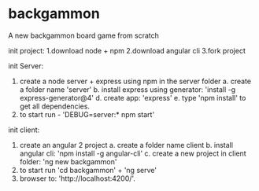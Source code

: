 # backgammon
A new backgammon board game from scratch

init project:
1.download node + npm
2.download angular cli
3.fork project

init Server:

1. create a node server + express using npm in the server folder
    a. create a folder name 'server'
    b. install express using generator: 'install -g express-generator@4'
    d. create app: 'express'
    e. type 'npm install' to get all dependencies.
2. to start run - 'DEBUG=server:* npm start'

init client:

1. create  an angular 2 project
    a. create a folder name client
    b. install angular cli: 'npm install -g angular-cli'
    c. create a new project in client folder: 'ng new backgammon'
2. to start run 'cd backgammon' +  'ng serve'
3. browser to: 'http://localhost:4200/'.

